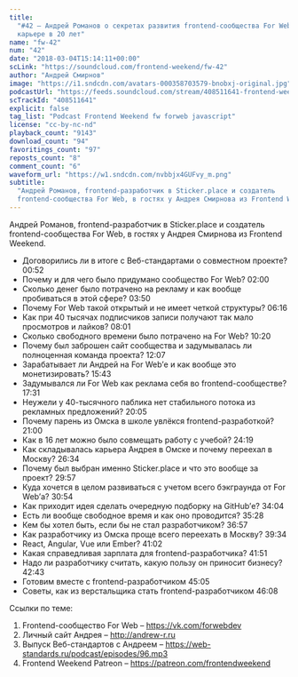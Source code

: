 ```yaml
---
title:
  "#42 – Андрей Романов о секретах развития frontend-сообщества For Web и
  карьере в 20 лет"
name: "fw-42"
num: "42"
date: "2018-03-04T15:14:11+00:00"
scLink: "https://soundcloud.com/frontend-weekend/fw-42"
author: "Андрей Смирнов"
image: "https://i1.sndcdn.com/avatars-000358703579-bnobxj-original.jpg"
podcastUrl: "https://feeds.soundcloud.com/stream/408511641-frontend-weekend-fw-42.m4a"
scTrackId: "408511641"
explicit: false
tag_list: "Podcast Frontend Weekend fw forweb javascript"
license: "cc-by-nc-nd"
playback_count: "9143"
download_count: "94"
favoritings_count: "97"
reposts_count: "8"
comment_count: "6"
waveform_url: "https://w1.sndcdn.com/nvbbjx4GUFvy_m.png"
subtitle:
  "Андрей Романов, frontend-разработчик в Sticker.place и создатель
  frontend-сообщества For Web, в гостях у Андрея Смирнова из Frontend Weekend.  "
---
```


Андрей Романов, frontend-разработчик в Sticker.place и создатель
frontend-сообщества For Web, в гостях у Андрея Смирнова из Frontend Weekend.

- Договорились ли в итоге с Веб-стандартами о совместном проекте?
  <timecode sec="52">00:52</timecode>
- Почему и для чего было придумано сообщество For Web?
  <timecode sec="120">02:00</timecode>
- Сколько денег было потрачено на рекламу и как вообще пробиваться в этой сфере?
  <timecode sec="230">03:50</timecode>
- Почему For Web такой открытый и не имеет четкой структуры?
  <timecode sec="376">06:16</timecode>
- Как при 40 тысячах подписчиков записи получают так мало просмотров и лайков?
  <timecode sec="481">08:01</timecode>
- Сколько свободного времени было потрачено на For Web?
  <timecode sec="620">10:20</timecode>
- Почему был заброшен сайт сообщества и задумывалась ли полноценная команда
  проекта? <timecode sec="727">12:07</timecode>
- Зарабатывает ли Андрей на For Web’е и как вообще это монетизировать?
  <timecode sec="943">15:43</timecode>
- Задумывался ли For Web как реклама себя во frontend-сообществе?
  <timecode sec="1051">17:31</timecode>
- Неужели у 40-тысячного паблика нет стабильного потока из рекламных
  предложений? <timecode sec="1205">20:05</timecode>
- Почему парень из Омска в школе увлёкся frontend-разработкой?
  <timecode sec="1260">21:00</timecode>
- Как в 16 лет можно было совмещать работу с учебой?
  <timecode sec="1459">24:19</timecode>
- Как складывалась карьера Андрея в Омске и почему переехал в Москву?
  <timecode sec="1594">26:34</timecode>
- Почему был выбран именно Sticker.place и что это вообще за проект?
  <timecode sec="1797">29:57</timecode>
- Куда хочется в целом развиваться с учетом всего бэкграунда от For Web’а?
  <timecode sec="1854">30:54</timecode>
- Как приходит идея сделать очередную подборку на GitHub’е?
  <timecode sec="2044">34:04</timecode>
- Есть ли вообще свободное время и как оно проводится?
  <timecode sec="2128">35:28</timecode>
- Кем бы хотел быть, если бы не стал разработчиком?
  <timecode sec="2217">36:57</timecode>
- Как разработчику из Омска проще всего переехать в Москву?
  <timecode sec="2374">39:34</timecode>
- React, Angular, Vue или Ember? <timecode sec="2462">41:02</timecode>
- Какая справедливая зарплата для frontend-разработчика?
  <timecode sec="2511">41:51</timecode>
- Надо ли разработчику считать, какую пользу он приносит бизнесу?
  <timecode sec="2563">42:43</timecode>
- Готовим вместе с frontend-разработчиком <timecode sec="2705">45:05</timecode>
- Советы, как из верстальщика стать frontend-разработчиком
  <timecode sec="2768">46:08</timecode>

Ссылки по теме:

1. Frontend-сообщество For Web – <https://vk.com/forwebdev>
2. Личный сайт Андрея – <http://andrew-r.ru>
3. Выпуск Веб-стандартов с Андреем –
   <https://web-standards.ru/podcast/episodes/96.mp3>
4. Frontend Weekend Patreon – <https://patreon.com/frontendweekend>
